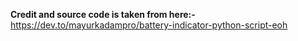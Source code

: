 <b>Credit and source code is taken from here:-</b> https://dev.to/mayurkadampro/battery-indicator-python-script-eoh
